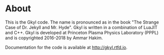 # About

This is the Gkyl code. The name is pronounced as in the book "The
Strange Case of Dr. Jekyll and Mr. Hyde". Gkyl is written in a
combination of LuaJIT and C++.  Gkyl is developed at Princeton Plasma
Physics Laboratory (PPPL) and is copyrighted 2016-2018 by Ammar Hakim.

Documentation for the code is available at http://gkyl.rtfd.io.